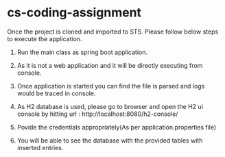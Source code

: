 # cs-coding-assignment

Once the project is cloned and imported to STS. Please follow below steps to execute the application.

1. Run the main class as spring boot application.

2. As it is not a web application and it will be directly executing from console.

3. Once application is started you can find the file is parsed and logs would be traced in console.

4. As H2 database is used, please go to browser and open the H2 ui console by hitting url : http://localhost:8080/h2-console/ 

5. Povide the credentials appropriately(As per application.properties file)

6. You will be able to see the database with the provided tables with inserted entries.